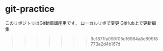 # git-practice
このリポジトリはGit動画講座用です．
ローカルリポで変更
GitHub上で更新編集
>>>>>>> 9c1871fa090f05e16964a8e699f8773a2d4b167d
